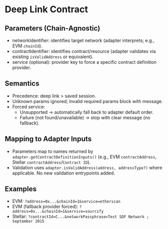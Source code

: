 # Deep Link Contract

## Parameters (Chain‑Agnostic)

- networkIdentifier: identifies target network (adapter interprets; e.g., EVM `chainId`).
- contractIdentifier: identifies contract/resource (adapter validates via existing `isValidAddress` or equivalent).
- service (optional): provider key to force a specific contract definition provider.

## Semantics

- Precedence: deep link > saved session.
- Unknown params ignored; invalid required params block with message.
- Forced service:
  - Unsupported → automatically fall back to adapter default order.
  - Failure (not found/unavailable) → stop with clear message (no fallback).

## Mapping to Adapter Inputs

- Parameters map to names returned by `adapter.getContractDefinitionInputs()` (e.g., EVM `contractAddress`, Stellar `contractAddress`/`Contract ID`).
- Validation uses `adapter.isValidAddress(address, addressType?)` where applicable. No new validation entrypoints added.

## Examples

- EVM: `?address=0x...&chainId=1&service=etherscan`
- EVM (fallback provider forced): `?address=0x...&chainId=1&service=sourcify`
- Stellar: `?contractId=C...&networkPassphrase=Test SDF Network ; September 2015`
